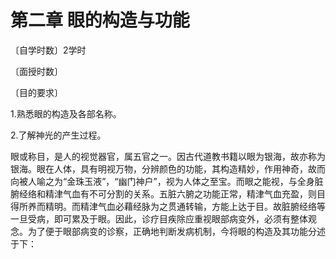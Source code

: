 # 第二章 眼的构造与功能

〔自学时数〕2学时

〔面授时数〕

〔目的要求〕

1.熟悉眼的构造及各部名称。

2.了解神光的产生过程。

眼或称目，是人的视觉器官，属五官之一。因古代道教书籍以眼为银海，故亦称为银海。眼在人体，具有明视万物，分辨颜色的功能，其构造精妙，作用神奇，故而向被人喻之为“金珠玉液”，“幽门神户”，视为人体之至宝。而眼之能视，与全身脏腑经络和精津气血有不可分割的关系。五脏六腑之功能正常，精津气血充盈，则目得所养而精明。而精津气血必藉经脉为之贯通转输，方能上达于目。故脏腑经络等一旦受病，即可累及于眼。因此，诊疗目疾除应重视眼部病变外，必须有整体观念。为了便于眼部病变的诊察，正确地判断发病机制，今将眼的构造及其功能分述于下：
